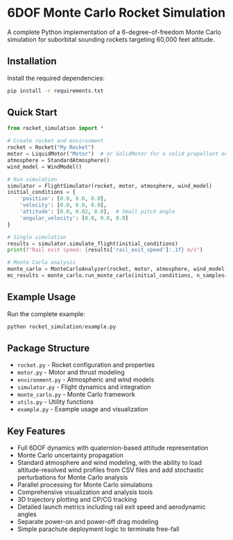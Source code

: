 # 6DOF Monte Carlo Rocket Simulation

A complete Python implementation of a 6-degree-of-freedom Monte Carlo simulation for suborbital sounding rockets targeting 60,000 feet altitude.

## Installation

Install the required dependencies:

```bash
pip install -r requirements.txt
```

## Quick Start

```python
from rocket_simulation import *

# Create rocket and environment
rocket = Rocket("My Rocket")
motor = LiquidMotor("Motor")  # or SolidMotor for a solid propellant engine
atmosphere = StandardAtmosphere()
wind_model = WindModel()

# Run simulation
simulator = FlightSimulator(rocket, motor, atmosphere, wind_model)
initial_conditions = {
    'position': [0.0, 0.0, 0.0],
    'velocity': [0.0, 0.0, 0.0],
    'attitude': [0.0, 0.02, 0.0],  # Small pitch angle
    'angular_velocity': [0.0, 0.0, 0.0]
}

# Single simulation
results = simulator.simulate_flight(initial_conditions)
print(f"Rail exit speed: {results['rail_exit_speed']:.1f} m/s")

# Monte Carlo analysis
monte_carlo = MonteCarloAnalyzer(rocket, motor, atmosphere, wind_model)
mc_results = monte_carlo.run_monte_carlo(initial_conditions, n_samples=1000)
```

## Example Usage

Run the complete example:

```python
python rocket_simulation/example.py
```

## Package Structure

- `rocket.py` - Rocket configuration and properties
- `motor.py` - Motor and thrust modeling
- `environment.py` - Atmospheric and wind models
- `simulator.py` - Flight dynamics and integration
- `monte_carlo.py` - Monte Carlo framework
- `utils.py` - Utility functions
- `example.py` - Example usage and visualization

## Key Features

- Full 6DOF dynamics with quaternion-based attitude representation
- Monte Carlo uncertainty propagation
- Standard atmosphere and wind modeling, with the ability to load
  altitude-resolved wind profiles from CSV files
  and add stochastic perturbations for Monte Carlo analysis
- Parallel processing for Monte Carlo simulations
- Comprehensive visualization and analysis tools
- 3D trajectory plotting and CP/CG tracking
- Detailed launch metrics including rail exit speed and aerodynamic angles
- Separate power-on and power-off drag modeling
- Simple parachute deployment logic to terminate free-fall

